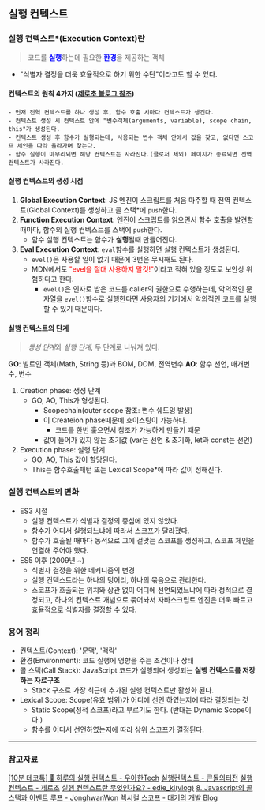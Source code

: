 ## 실행 컨텍스트
### 실행 컨텍스트*(Execution Context)란
> 코드를 <span style="color:blue; font-weight: 900">실행</span>하는데 필요한 <span style="color:blue; font-weight: 900">환경</span>을 제공하는 객체

- "식별자 결정을 더욱 효율적으로 하기 위한 수단"이라고도 할 수 있다.

#### 컨텍스트의 원칙 4가지 ([제로초 블로그 참조](https://www.zerocho.com/category/JavaScript/post/5741d96d094da4986bc950a0))
    - 먼저 전역 컨텍스트를 하나 생성 후, 함수 호출 시마다 컨텍스트가 생긴다.
    - 컨텍스트 생성 시 컨텍스트 안에 "변수객체(arguments, variable), scope chain, this"가 생성된다.
    - 컨텍스트 생성 후 함수가 실행되는데, 사용되는 변수 객체 안에서 값을 찾고, 없다면 스코프 체인을 따라 올라가며 찾는다.
    - 함수 실행이 마무리되면 해당 컨텍스트는 사라진다.(클로저 제외) 페이지가 종료되면 전역 컨텍스트가 사라진다.

#### 실행 컨텍스트의 생성 시점
1. **Global Execution Context**: JS 엔진이 스크립트를 처음 마주할 때 전역 컨텍스트(Global Context)를 생성하고 콜 스택*에 `push`한다.
2. **Function Execution Context**: 엔진이 스크립트를 읽으면서 함수 호출을 발견할 때마다, 함수의 실행 컨텍스트를 스택에 `push`한다.
    - 함수 실행 컨텍스트는 함수가 **실행**될때 만들어진다.
3. **Eval Execution Context**: `eval`함수를 실행하면 실행 컨텍스트가 생성된다.
    - `evel()`은 사용할 일이 없기 때문에 3번은 무시해도 된다.
    - MDN에서도 <span style='color:red'>"evel을 절대 사용하지 말것!"</span>이라고 적혀 있을 정도로 보안상 위험하다고 한다.
        - `evel()`은 인자로 받은 코드를 caller의 권한으로 수행하는데, 악의적인 문자열을 `evel()`함수로 실행한다면 사용자의 기기에서 악의적인 코드를 실행 할 수 있기 때문이다.

#### 실행 컨텍스트의 단계
> *생성 단계*와 *실행 단계*, 두 단계로 나눠져 있다.

**GO**: 빌트인 객체(Math, String 등)과 BOM, DOM, 전역변수
**AO**: 함수 선언, 매개변수, 변수
1. Creation phase: 생성 단계
    - GO, AO, This가 형성된다.
        - Scopechain(outer scope 참조: 변수 쉐도잉 발생)
        - 이 Createion phase때문에 호이스팅이 가능하다.
            - 코드를 한번 훑으면서 참조가 가능하게 만들기 때문
        - 값이 들어가 있지 않는 초기값 (var는 선언 & 초기화, let과 const는 선언)
2. Execution phase: 실행 단계
    - GO, AO, This 값이 할당된다.
    - This는 함수호출패턴 또는 Lexical Scope*에 따라 값이 정해진다.


### 실행 컨텍스트의 변화
- ES3 시절
    - 실행 컨텍스트가 식별자 결정의 중심에 있지 않았다.
    - 함수가 어디서 실행되느냐에 따라서 스코프가 달라졌다.
    - 함수가 호출될 때마다 동적으로 그에 걸맞는 스코프를 생성하고, 스코프 체인을 연결해 주어야 했다.
- ES5 이후 (2009년 ~)
    - 식별자 결정을 위한 메커니즘의 변경
    - 실행 컨텍스트라는 하나의 덩어리, 하나의 묶음으로 관리한다.
    - 스코프가 호출되는 위치와 상관 없이 어디에 선언되었느냐에 따라 정적으로 결정되고, 하나의 컨텍스트 개념으로 묶어놔서 자바스크립트 엔진은 더욱 빠르고 효율적으로 식별자를 결정할 수 있다.


### 용어 정리
- 컨텍스트(Context): '문맥', '맥락'
- 환경(Environment): 코드 실행에 영향을 주는 조건이나 상태
- 콜 스택(Call Stack): JavaScript 코드가 실행되며 생성되는 **실행 컨텍스트를 저장하는 자료구조**
    - Stack 구조로 가장 최근에 추가된 실행 컨텍스트만 활성화 된다.
- Lexical Scope: Scope(유효 범위)가 어디에 선언 하였는지에 따라 결정되는 것
    - Static Scope(정적 스코프)라고 부르기도 한다. (반대는 Dynamic Scope이다.)
    - 함수를 어디서 선언하였는지에 따라 상위 스코프가 결정된다.

---
### 참고자료
[[10분 테코톡] 💙 하루의 실행 컨텍스트 - 우아한Tech](https://youtu.be/EWfujNzSUmw)
[실행컨텍스트 - 큰돌의터전](https://youtu.be/RxaiFq2krAA)
[실행 컨텍스트 - 제로초](https://www.zerocho.com/category/JavaScript/post/5741d96d094da4986bc950a0)
[실행 컨텍스트란 무엇인가요? - edie_ki(vlog)](https://velog.io/@edie_ko/js-execution-context)
[8. Javascript의 콜 스택과 이벤트 루프 - JonghwanWon](https://frontj.com/entry/8-Javascript%EC%9D%98-%EC%BD%9C-%EC%8A%A4%ED%83%9D%EA%B3%BC-%EC%9D%B4%EB%B2%A4%ED%8A%B8-%EB%A3%A8%ED%94%84)
[렉시컬 스코프 - 태기의 개발 Blog](https://ljtaek2.tistory.com/145)